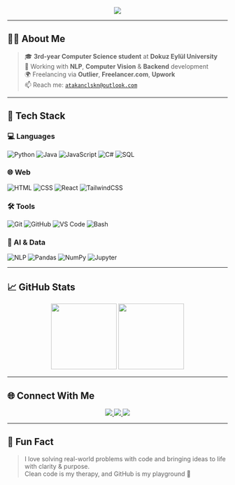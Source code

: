 <p align="center">
  <img src="https://readme-typing-svg.demolab.com?font=Fira+Code&size=24&pause=1000&color=00C2CB&center=true&vCenter=true&width=700&lines=Hi+I'm+Atakan+%F0%9F%91%8B;Freelance+Developer+%7C+AI+Contributor;CS+Student+%7C+Backend+%7C+Frontend+%7C+ML;Loves+Clean+Code+%26+Big+Ideas" />
</p>

---

## 🧑‍💻 About Me

> 🎓 **3rd-year Computer Science student** at **Dokuz Eylül University**  
> 🤖 Working with **NLP**, **Computer Vision** & **Backend** development  
> 🌍 Freelancing via **Outlier**, **Freelancer.com**, **Upwork**  
> 📫 Reach me: [`atakanclskn@outlook.com`](mailto:atakanclskn@outlook.com)

---

## 🧰 Tech Stack

### 💻 Languages  
![Python](https://img.shields.io/badge/Python-22272E?style=for-the-badge&logo=python&logoColor=F7DF1E)
![Java](https://img.shields.io/badge/Java-22272E?style=for-the-badge&logo=java&logoColor=white)
![JavaScript](https://img.shields.io/badge/JavaScript-22272E?style=for-the-badge&logo=javascript&logoColor=F7DF1E)
![C#](https://img.shields.io/badge/C%23-22272E?style=for-the-badge&logo=csharp&logoColor=white)
![SQL](https://img.shields.io/badge/SQL-22272E?style=for-the-badge&logo=postgresql&logoColor=white)

### 🌐 Web  
![HTML](https://img.shields.io/badge/HTML5-22272E?style=for-the-badge&logo=html5)
![CSS](https://img.shields.io/badge/CSS3-22272E?style=for-the-badge&logo=css3&logoColor=white)
![React](https://img.shields.io/badge/React-22272E?style=for-the-badge&logo=react)
![TailwindCSS](https://img.shields.io/badge/Tailwind-22272E?style=for-the-badge&logo=tailwindcss)

### 🛠 Tools  
![Git](https://img.shields.io/badge/Git-22272E?style=for-the-badge&logo=git)
![GitHub](https://img.shields.io/badge/GitHub-22272E?style=for-the-badge&logo=github)
![VS Code](https://img.shields.io/badge/VS_Code-22272E?style=for-the-badge&logo=visualstudiocode)
![Bash](https://img.shields.io/badge/Bash-22272E?style=for-the-badge&logo=gnubash)

### 🤖 AI & Data  
![NLP](https://img.shields.io/badge/NLP-22272E?style=for-the-badge&logo=keras)
![Pandas](https://img.shields.io/badge/Pandas-22272E?style=for-the-badge&logo=pandas)
![NumPy](https://img.shields.io/badge/NumPy-22272E?style=for-the-badge&logo=numpy)
![Jupyter](https://img.shields.io/badge/Jupyter-22272E?style=for-the-badge&logo=jupyter)

---

## 📈 GitHub Stats

<p align="center">
  <img src="https://github-readme-stats.vercel.app/api?username=atakanclskn&show_icons=true&theme=tokyonight&hide=prs,issues&custom_title=My+GitHub+Stats" height="150"/>
  <img src="https://github-readme-stats.vercel.app/api/top-langs/?username=atakanclskn&layout=compact&theme=tokyonight&langs_count=6&custom_title=Languages+I+Use" height="150"/>
</p>

---

## 🌐 Connect With Me

<p align="center">
  <a href="https://www.linkedin.com/in/atakanclskn/" target="_blank">
    <img src="https://img.shields.io/badge/LinkedIn-0A66C2?style=for-the-badge&logo=linkedin&logoColor=white"/>
  </a>
  <a href="mailto:atakanclskn@outlook.com">
    <img src="https://img.shields.io/badge/Email-D14836?style=for-the-badge&logo=gmail&logoColor=white"/>
  </a>
  <a href="https://twitter.com/atakanchalaskan" target="_blank">
    <img src="https://img.shields.io/badge/X-000000?style=for-the-badge&logo=x&logoColor=white"/>
  </a>
</p>

---

## 🧊 Fun Fact

> I love solving real-world problems with code and bringing ideas to life with clarity & purpose.  
> Clean code is my therapy, and GitHub is my playground 🎯
